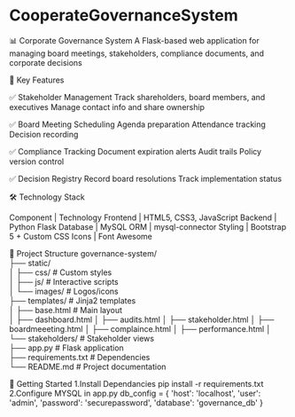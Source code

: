 # CooperateGovernanceSystem
📊 Corporate Governance System
A Flask-based web application for managing board meetings, stakeholders, compliance documents, and corporate decisions

🌟 Key Features

✅ Stakeholder Management
Track shareholders, board members, and executives
Manage contact info and share ownership

✅ Board Meeting Scheduling
Agenda preparation
Attendance tracking
Decision recording

✅ Compliance Tracking
Document expiration alerts
Audit trails
Policy version control

✅ Decision Registry
Record board resolutions
Track implementation status

🛠️ Technology Stack

Component |	Technology
Frontend	|  HTML5, CSS3, JavaScript
Backend	  |  Python Flask
Database	|  MySQL
ORM	      |  mysql-connector
Styling   | 	Bootstrap 5 + Custom CSS
Icons	    |  Font Awesome

📂 Project Structure
governance-system/  
├── static/  
│   ├── css/           # Custom styles  
│   ├── js/            # Interactive scripts  
│   └── images/        # Logos/icons  
├── templates/         # Jinja2 templates  
│   ├── base.html      # Main layout  
│   ├── dashboard.html
│   ├── audits.html
│   ├── stakeholder.html
│   ├── boardmeeeting.html
│   ├── complaince.html
│   ├── performance.html
│   └── stakeholders/  # Stakeholder views  
├── app.py             # Flask application  
├── requirements.txt   # Dependencies  
└── README.md          # Project documentation  


🚀 Getting Started
1.Install Dependancies
 pip install -r requirements.txt
2.Configure MYSQL in app.py
 db_config = {
    'host': 'localhost',
    'user': 'admin',
    'password': 'securepassword',
    'database': 'governance_db'
}
